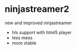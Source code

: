 # ninjastreamer2
new and improved ninjastreamer

* hls support with html5 player
* less mess
* more stable
